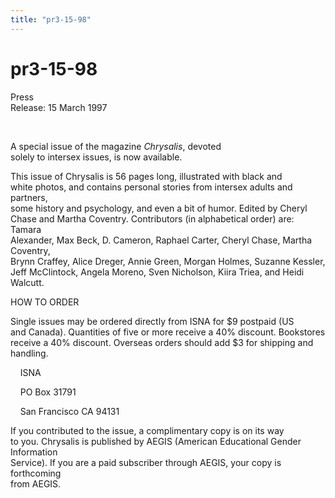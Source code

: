 ```yaml
---
title: "pr3-15-98"
---
```


# pr3-15-98

  
 Press  
Release: 15 March 1997  
  
  
&nbsp;  
  


A special issue of the magazine _Chrysalis_, devoted  
solely to intersex issues, is now available.  
  


This issue of Chrysalis is 56 pages long, illustrated with black and  
white photos, and contains personal stories from intersex adults and partners,  
some history and psychology, and even a bit of humor. Edited by Cheryl  
Chase and Martha Coventry. Contributors (in alphabetical order) are: Tamara  
Alexander, Max Beck, D. Cameron, Raphael Carter, Cheryl Chase, Martha Coventry,  
Brynn Craffey, Alice Dreger, Annie Green, Morgan Holmes, Suzanne Kessler,  
Jeff McClintock, Angela Moreno, Sven Nicholson, Kiira Triea, and Heidi  
Walcutt.  
  


HOW TO ORDER  
  


Single issues may be ordered directly from ISNA for $9 postpaid (US  
and Canada). Quantities of five or more receive a 40% discount. Bookstores  
receive a 40% discount. Overseas orders should add $3 for shipping and  
handling.  
  


&nbsp;&nbsp;&nbsp; ISNA  
  
&nbsp;&nbsp;&nbsp; PO Box 31791  
  
&nbsp;&nbsp;&nbsp; San Francisco CA 94131  
  


If you contributed to the issue, a complimentary copy is on its way  
to you. Chrysalis is published by AEGIS (American Educational Gender Information  
Service). If you are a paid subscriber through AEGIS, your copy is forthcoming  
from AEGIS.  
  
&nbsp;